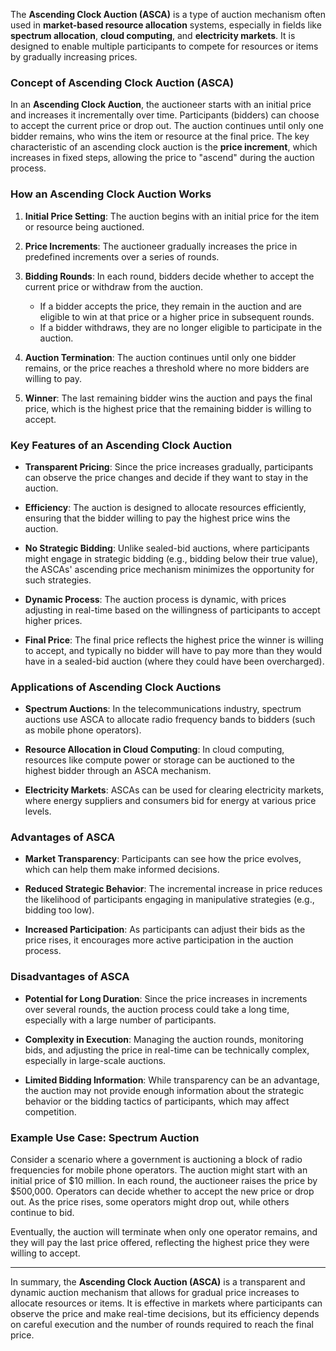 The **Ascending Clock Auction (ASCA)** is a type of auction mechanism often used in **market-based resource allocation** systems, especially in fields like **spectrum allocation**, **cloud computing**, and **electricity markets**. It is designed to enable multiple participants to compete for resources or items by gradually increasing prices.

### **Concept of Ascending Clock Auction (ASCA)**

In an **Ascending Clock Auction**, the auctioneer starts with an initial price and increases it incrementally over time. Participants (bidders) can choose to accept the current price or drop out. The auction continues until only one bidder remains, who wins the item or resource at the final price. The key characteristic of an ascending clock auction is the **price increment**, which increases in fixed steps, allowing the price to "ascend" during the auction process.

### **How an Ascending Clock Auction Works**

1. **Initial Price Setting**: The auction begins with an initial price for the item or resource being auctioned.
   
2. **Price Increments**: The auctioneer gradually increases the price in predefined increments over a series of rounds.
   
3. **Bidding Rounds**: In each round, bidders decide whether to accept the current price or withdraw from the auction.
   - If a bidder accepts the price, they remain in the auction and are eligible to win at that price or a higher price in subsequent rounds.
   - If a bidder withdraws, they are no longer eligible to participate in the auction.

4. **Auction Termination**: The auction continues until only one bidder remains, or the price reaches a threshold where no more bidders are willing to pay.

5. **Winner**: The last remaining bidder wins the auction and pays the final price, which is the highest price that the remaining bidder is willing to accept.

### **Key Features of an Ascending Clock Auction**

- **Transparent Pricing**: Since the price increases gradually, participants can observe the price changes and decide if they want to stay in the auction.
  
- **Efficiency**: The auction is designed to allocate resources efficiently, ensuring that the bidder willing to pay the highest price wins the auction.

- **No Strategic Bidding**: Unlike sealed-bid auctions, where participants might engage in strategic bidding (e.g., bidding below their true value), the ASCAs' ascending price mechanism minimizes the opportunity for such strategies.

- **Dynamic Process**: The auction process is dynamic, with prices adjusting in real-time based on the willingness of participants to accept higher prices.

- **Final Price**: The final price reflects the highest price the winner is willing to accept, and typically no bidder will have to pay more than they would have in a sealed-bid auction (where they could have been overcharged).

### **Applications of Ascending Clock Auctions**

- **Spectrum Auctions**: In the telecommunications industry, spectrum auctions use ASCA to allocate radio frequency bands to bidders (such as mobile phone operators).
  
- **Resource Allocation in Cloud Computing**: In cloud computing, resources like compute power or storage can be auctioned to the highest bidder through an ASCA mechanism.

- **Electricity Markets**: ASCAs can be used for clearing electricity markets, where energy suppliers and consumers bid for energy at various price levels.

### **Advantages of ASCA**

- **Market Transparency**: Participants can see how the price evolves, which can help them make informed decisions.
  
- **Reduced Strategic Behavior**: The incremental increase in price reduces the likelihood of participants engaging in manipulative strategies (e.g., bidding too low).

- **Increased Participation**: As participants can adjust their bids as the price rises, it encourages more active participation in the auction process.

### **Disadvantages of ASCA**

- **Potential for Long Duration**: Since the price increases in increments over several rounds, the auction process could take a long time, especially with a large number of participants.

- **Complexity in Execution**: Managing the auction rounds, monitoring bids, and adjusting the price in real-time can be technically complex, especially in large-scale auctions.

- **Limited Bidding Information**: While transparency can be an advantage, the auction may not provide enough information about the strategic behavior or the bidding tactics of participants, which may affect competition.

### **Example Use Case: Spectrum Auction**

Consider a scenario where a government is auctioning a block of radio frequencies for mobile phone operators. The auction might start with an initial price of $10 million. In each round, the auctioneer raises the price by $500,000. Operators can decide whether to accept the new price or drop out. As the price rises, some operators might drop out, while others continue to bid.

Eventually, the auction will terminate when only one operator remains, and they will pay the last price offered, reflecting the highest price they were willing to accept.

---

In summary, the **Ascending Clock Auction (ASCA)** is a transparent and dynamic auction mechanism that allows for gradual price increases to allocate resources or items. It is effective in markets where participants can observe the price and make real-time decisions, but its efficiency depends on careful execution and the number of rounds required to reach the final price.

